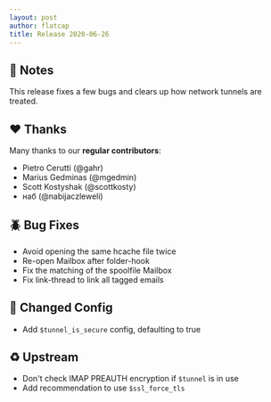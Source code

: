 ```yaml
---
layout: post
author: flatcap
title: Release 2020-06-26
---
```


## :book: Notes

This release fixes a few bugs and clears up how network tunnels are treated.

## :heart: Thanks

Many thanks to our **regular contributors**:

- Pietro Cerutti (@gahr)
- Marius Gedminas (@mgedmin)
- Scott Kostyshak (@scottkosty)
- наб (@nabijaczleweli)

## :beetle: Bug Fixes

- Avoid opening the same hcache file twice
- Re-open Mailbox after folder-hook
- Fix the matching of the spoolfile Mailbox
- Fix link-thread to link all tagged emails

## :wrench: Changed Config

- Add `$tunnel_is_secure` config, defaulting to true

## :recycle: Upstream

- Don't check IMAP PREAUTH encryption if `$tunnel` is in use
- Add recommendation to use `$ssl_force_tls`


